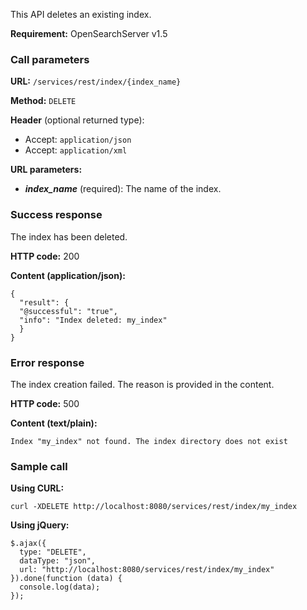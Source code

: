 This API deletes an existing index.

**Requirement:** OpenSearchServer v1.5

### Call parameters

**URL:** ```/services/rest/index/{index_name}```

**Method:** ```DELETE```

**Header** (optional returned type):
- Accept: ```application/json```
- Accept: ```application/xml```

**URL parameters:**
- _**index_name**_ (required): The name of the index.

### Success response
The index has been deleted.

**HTTP code:**
200

**Content (application/json):**

    {
      "result": {
      "@successful": "true",
      "info": "Index deleted: my_index"
      }
    }

### Error response

The index creation failed. The reason is provided in the content.

**HTTP code:**
500

**Content (text/plain):**

    Index "my_index" not found. The index directory does not exist

### Sample call

**Using CURL:**

    curl -XDELETE http://localhost:8080/services/rest/index/my_index

**Using jQuery:**

    $.ajax({ 
      type: "DELETE",
      dataType: "json",
      url: "http://localhost:8080/services/rest/index/my_index"
    }).done(function (data) {
      console.log(data);
    });
